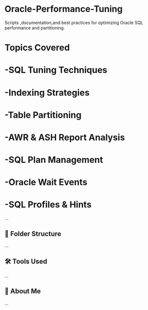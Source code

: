 # Oracle-Performance-Tuning
Scripts ,documentation,and best practices for optimizing Oracle SQL performance and partitioning.
# Topics Covered
# -SQL Tuning Techniques
# -Indexing Strategies
# -Table Partitioning
# -AWR & ASH Report Analysis
# -SQL Plan Management
# -Oracle Wait Events
# -SQL Profiles & Hints
...
## 📁 Folder Structure
...

## 🛠 Tools Used
...

## 👤 About Me
...

